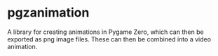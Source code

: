 # pgzanimation
A library for creating animations in Pygame Zero, which can then be  exported as png image files. These can then be combined into a video animation.
